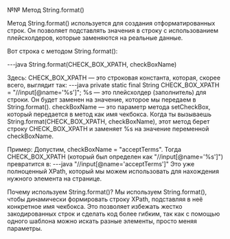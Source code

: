 №№ Метод String.format()

Метод String.format() используется для создания отформатированных строк. Он позволяет подставлять значения в строку с использованием плейсхолдеров, которые заменяются на реальные данные.

Вот строка с методом String.format():

---java
String.format(CHECK_BOX_XPATH, checkBoxName)

Здесь:
CHECK_BOX_XPATH — это строковая константа, которая, скорее всего, выглядит так:
---java
private static final String CHECK_BOX_XPATH = "//input[@name='%s']";
%s — это плейсхолдер (заполнитель) для строки. Он будет заменен на значение, которое мы передаем в String.format().
checkBoxName — это параметр метода setCheckBox, который передается в метод как имя чекбокса.
Когда ты вызываешь String.format(CHECK_BOX_XPATH, checkBoxName), этот метод берет строку CHECK_BOX_XPATH и заменяет %s на значение переменной checkBoxName.

Пример:
Допустим, checkBoxName = "acceptTerms".
Тогда CHECK_BOX_XPATH (который был определен как "//input[@name='%s']") превратится в:
---java
"//input[@name='acceptTerms']"
Это уже полноценный XPath, который мы можем использовать для нахождения нужного элемента на странице.

Почему используем String.format()?
Мы используем String.format(), чтобы динамически формировать строку XPath, подставляя в неё конкретное имя чекбокса. Это позволяет избежать жестко закодированных строк и сделать код более гибким, так как с помощью одного шаблона можно искать разные элементы, просто меняя параметры.
